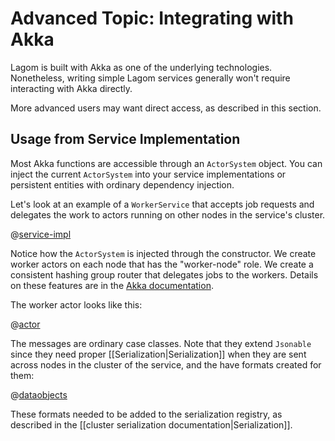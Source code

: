 # Advanced Topic: Integrating with Akka

Lagom is built with Akka as one of the underlying technologies.  Nonetheless, writing simple Lagom services generally won't require interacting with Akka directly.

More advanced users may want direct access, as described in this section.

## Usage from Service Implementation

Most Akka functions are accessible through an `ActorSystem` object. You can inject the current `ActorSystem` into your service implementations or persistent entities with ordinary dependency injection.

Let's look at an example of a `WorkerService` that accepts job requests and delegates the work to actors running on other nodes in the service's cluster.

@[service-impl](code/Akka.scala)

Notice how the `ActorSystem` is injected through the constructor. We create worker actors on each node that has the "worker-node" role. We create a consistent hashing group router that delegates jobs to the workers. Details on these features are in the [Akka documentation](https://doc.akka.io/docs/akka/2.5/?language=scala).

The worker actor looks like this:

@[actor](code/Akka.scala)

The messages are ordinary case classes. Note that they extend `Jsonable` since they need proper [[Serialization|Serialization]] when they are sent across nodes in the cluster of the service, and the have formats created for them:

@[dataobjects](code/Akka.scala)

These formats needed to be added to the serialization registry, as described in the [[cluster serialization documentation|Serialization]].
